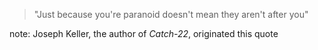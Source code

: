 > "Just because you're paranoid doesn't mean they aren't after you"

note:
    Joseph Keller, the author of *Catch-22*, originated this quote
